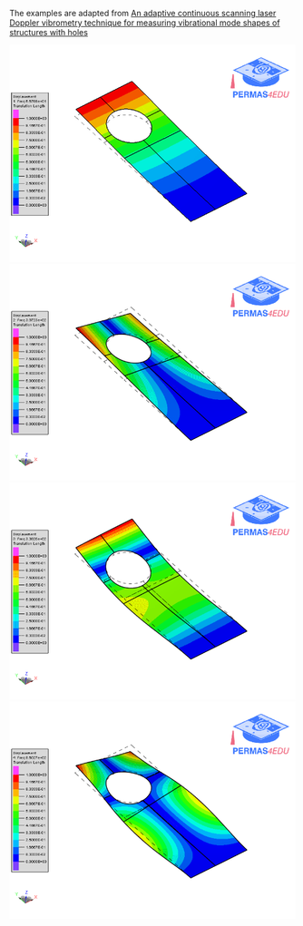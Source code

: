 The examples are adapted from [An adaptive continuous scanning laser Doppler vibrometry technique for measuring vibrational mode shapes of structures with holes](https://dx.doi.org/10.1088/1361-6501/ad6630)

![First mode](lei_01_mode_01.gif "First mode")
![Second mode](lei_01_mode_02.gif "Second mode")
![Third mode](lei_01_mode_03.gif "Third mode")
![Fourth mode](lei_01_mode_04.gif "Fourth mode")


